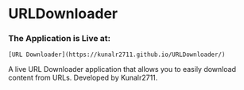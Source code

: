 # URLDownloader

### The Application is Live at:
    [URL Downloader](https://kunalr2711.github.io/URLDownloader/)
A live URL Downloader application that allows you to easily download content from URLs. Developed by Kunalr2711.
